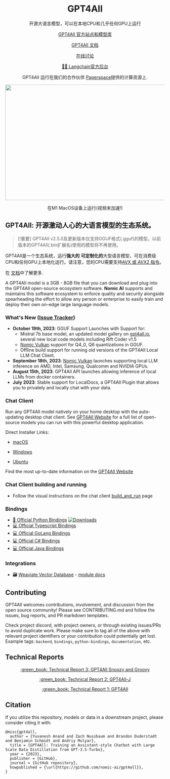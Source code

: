 <h1 align="center">GPT4All</h1>

<p align="center">开源大语言模型，可以在本地CPU和几乎任何GPU上运行</p>

<p align="center">
<a href="https://gpt4all.io">GPT4All 官方站点和模型库</a>
</p>

<p align="center">
<a href="https://docs.gpt4all.io">GPT4All 文档</a>
</p>

<p align="center">
<a href="https://discord.gg/mGZE39AS3e">在线讨论</a>
</p>

<p align="center">
<a href="https://python.langchain.com/en/latest/modules/models/llms/integrations/gpt4all.html">🦜️🔗 Langchain官方后台</a> 
</p>

<p align="center">
GPT4All 运行在我们的合作伙伴 <a href="https://www.paperspace.com/">Paperspace</a>提供的计算资源上.
</p>

<p align="center">
  <img width="600" height="365" src="https://user-images.githubusercontent.com/13879686/231876409-e3de1934-93bb-4b4b-9013-b491a969ebbc.gif">
</p>
<p align="center">
在M1 MacOS设备上运行(视频未加速!)
</p>

## GPT4All: 开源激动人心的大语言模型的生态系统。

> [!重要]
> GPT4All v2.5.0及更新版本仅支持GGUF格式(.gguf)的模型。以前版本的GPT4All(.bin扩展名)使用的模型将不再使用。

GPT4All是一个生态系统，运行**强大的** **可定制化的**大型语言模型，可在消费级CPU和任何GPU上本地化运行。请注意，您的CPU需要支持[AVX 或 AVX2 指令](https://en.wikipedia.org/wiki/Advanced_Vector_Extensions)。

在 [文档](https://docs.gpt4all.io)中了解更多.

A GPT4All model is a 3GB - 8GB file that you can download and plug into the GPT4All open-source ecosystem software. **Nomic AI** supports and maintains this software ecosystem to enforce quality and security alongside spearheading the effort to allow any person or enterprise to easily train and deploy their own on-edge large language models.

### What's New ([Issue Tracker](https://github.com/orgs/nomic-ai/projects/2))
- **October 19th, 2023**: GGUF Support Launches with Support for:
    - Mistral 7b base model, an updated model gallery on [gpt4all.io](https://gpt4all.io), several new local code models including Rift Coder v1.5
    - [Nomic Vulkan](https://blog.nomic.ai/posts/gpt4all-gpu-inference-with-vulkan) support for Q4_0, Q6 quantizations in GGUF.
    - Offline build support for running old versions of the GPT4All Local LLM Chat Client.
- **September 18th, 2023**: [Nomic Vulkan](https://blog.nomic.ai/posts/gpt4all-gpu-inference-with-vulkan) launches supporting local LLM inference on AMD, Intel, Samsung, Qualcomm and NVIDIA GPUs.
- **August 15th, 2023**: GPT4All API launches allowing inference of local LLMs from docker containers.
- **July 2023**: Stable support for LocalDocs, a GPT4All Plugin that allows you to privately and locally chat with your data.


### Chat Client
Run any GPT4All model natively on your home desktop with the auto-updating desktop chat client. See <a href="https://gpt4all.io">GPT4All Website</a> for a full list of open-source models you can run with this powerful desktop application.

Direct Installer Links:

* [macOS](https://gpt4all.io/installers/gpt4all-installer-darwin.dmg)

* [Windows](https://gpt4all.io/installers/gpt4all-installer-win64.exe)

* [Ubuntu](https://gpt4all.io/installers/gpt4all-installer-linux.run)

Find the most up-to-date information on the [GPT4All Website](https://gpt4all.io/)

### Chat Client building and running

* Follow the visual instructions on the chat client [build_and_run](gpt4all-chat/build_and_run.md) page

### Bindings

* <a href="https://github.com/nomic-ai/gpt4all/tree/main/gpt4all-bindings/python/README.md">:snake: Official Python Bindings</a> [![Downloads](https://static.pepy.tech/badge/gpt4all/week)](https://pepy.tech/project/gpt4all)
* <a href="https://github.com/nomic-ai/gpt4all/tree/main/gpt4all-bindings/typescript">:computer: Official Typescript Bindings</a>
* <a href="https://github.com/nomic-ai/gpt4all/tree/main/gpt4all-bindings/golang">:computer: Official GoLang Bindings</a>
* <a href="https://github.com/nomic-ai/gpt4all/tree/main/gpt4all-bindings/csharp">:computer: Official C# Bindings</a>
* <a href="https://github.com/nomic-ai/gpt4all/tree/main/gpt4all-bindings/java">:computer: Official Java Bindings</a>

### Integrations

* 🗃️ [Weaviate Vector Database](https://github.com/weaviate/weaviate) - [module docs](https://weaviate.io/developers/weaviate/modules/retriever-vectorizer-modules/text2vec-gpt4all)

## Contributing
GPT4All welcomes contributions, involvement, and discussion from the open source community!
Please see CONTRIBUTING.md and follow the issues, bug reports, and PR markdown templates.

Check project discord, with project owners, or through existing issues/PRs to avoid duplicate work.
Please make sure to tag all of the above with relevant project identifiers or your contribution could potentially get lost.
Example tags: `backend`, `bindings`, `python-bindings`, `documentation`, etc.

## Technical Reports

<p align="center">
<a href="https://gpt4all.io/reports/GPT4All_Technical_Report_3.pdf">:green_book: Technical Report 3: GPT4All Snoozy and Groovy </a>
</p>

<p align="center">
<a href="https://static.nomic.ai/gpt4all/2023_GPT4All-J_Technical_Report_2.pdf">:green_book: Technical Report 2: GPT4All-J </a>
</p>

<p align="center">
<a href="https://s3.amazonaws.com/static.nomic.ai/gpt4all/2023_GPT4All_Technical_Report.pdf">:green_book: Technical Report 1: GPT4All</a>
</p>

## Citation

If you utilize this repository, models or data in a downstream project, please consider citing it with:
```
@misc{gpt4all,
  author = {Yuvanesh Anand and Zach Nussbaum and Brandon Duderstadt and Benjamin Schmidt and Andriy Mulyar},
  title = {GPT4All: Training an Assistant-style Chatbot with Large Scale Data Distillation from GPT-3.5-Turbo},
  year = {2023},
  publisher = {GitHub},
  journal = {GitHub repository},
  howpublished = {\url{https://github.com/nomic-ai/gpt4all}},
}
```

